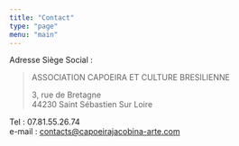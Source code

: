```yaml
---
title: "Contact"
type: "page"
menu: "main"
---
```


Adresse Siège Social :

> ASSOCIATION CAPOEIRA ET CULTURE BRESILIENNE 
> 
> 3, rue de Bretagne  
> 44230 Saint Sébastien Sur Loire

Tel : 07.81.55.26.74  
e-mail : <contacts@capoeirajacobina-arte.com>
